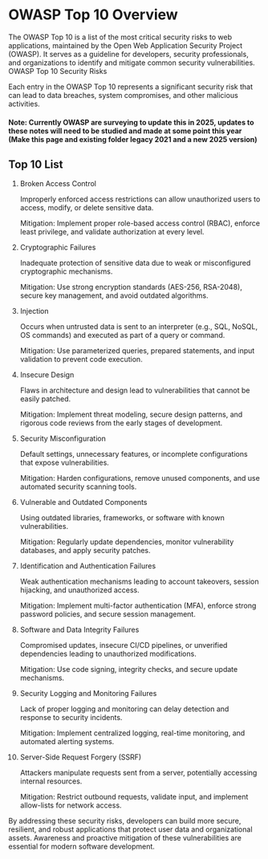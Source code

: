 # OWASP Top 10 Overview

The OWASP Top 10 is a list of the most critical security risks to web applications, maintained by the Open Web Application Security Project (OWASP). It serves as a guideline for developers, security professionals, and organizations to identify and mitigate common security vulnerabilities.
OWASP Top 10 Security Risks

Each entry in the OWASP Top 10 represents a significant security risk that can lead to data breaches, system compromises, and other malicious activities.

#### Note: Currently OWASP are surveying to update this in 2025, updates to these notes will need to be studied and made at some point this year (Make this page and existing folder legacy 2021 and a new 2025 version)

## Top 10 List

1. Broken Access Control

    Improperly enforced access restrictions can allow unauthorized users to access, modify, or delete sensitive data.

    Mitigation: Implement proper role-based access control (RBAC), enforce least privilege, and validate authorization at every level.

2. Cryptographic Failures

    Inadequate protection of sensitive data due to weak or misconfigured cryptographic mechanisms.

    Mitigation: Use strong encryption standards (AES-256, RSA-2048), secure key management, and avoid outdated algorithms.

3. Injection

    Occurs when untrusted data is sent to an interpreter (e.g., SQL, NoSQL, OS commands) and executed as part of a query or command.

    Mitigation: Use parameterized queries, prepared statements, and input validation to prevent code execution.

4. Insecure Design

    Flaws in architecture and design lead to vulnerabilities that cannot be easily patched.

    Mitigation: Implement threat modeling, secure design patterns, and rigorous code reviews from the early stages of development.

5. Security Misconfiguration

    Default settings, unnecessary features, or incomplete configurations that expose vulnerabilities.

    Mitigation: Harden configurations, remove unused components, and use automated security scanning tools.

6. Vulnerable and Outdated Components

    Using outdated libraries, frameworks, or software with known vulnerabilities.

    Mitigation: Regularly update dependencies, monitor vulnerability databases, and apply security patches.

7. Identification and Authentication Failures

    Weak authentication mechanisms leading to account takeovers, session hijacking, and unauthorized access.

    Mitigation: Implement multi-factor authentication (MFA), enforce strong password policies, and secure session management.

8. Software and Data Integrity Failures

    Compromised updates, insecure CI/CD pipelines, or unverified dependencies leading to unauthorized modifications.

    Mitigation: Use code signing, integrity checks, and secure update mechanisms.

9. Security Logging and Monitoring Failures

    Lack of proper logging and monitoring can delay detection and response to security incidents.

    Mitigation: Implement centralized logging, real-time monitoring, and automated alerting systems.

10. Server-Side Request Forgery (SSRF)

    Attackers manipulate requests sent from a server, potentially accessing internal resources.

    Mitigation: Restrict outbound requests, validate input, and implement allow-lists for network access.

By addressing these security risks, developers can build more secure, resilient, and robust applications that protect user data and organizational assets. Awareness and proactive mitigation of these vulnerabilities are essential for modern software development.


